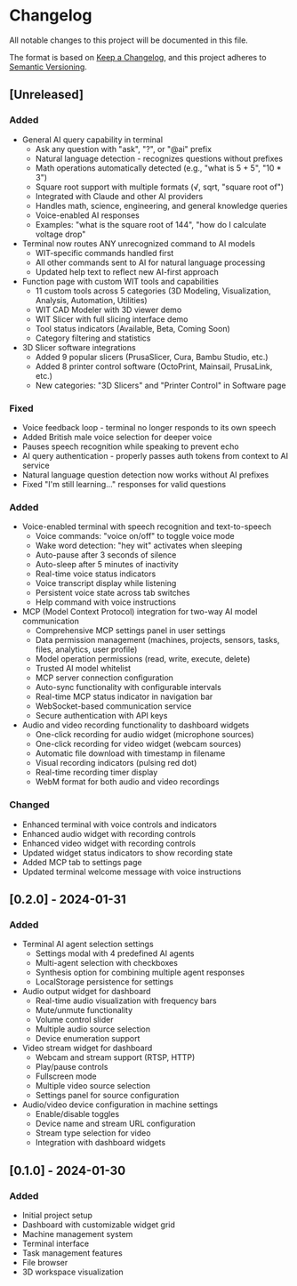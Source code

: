 # Changelog

All notable changes to this project will be documented in this file.

The format is based on [Keep a Changelog](https://keepachangelog.com/en/1.0.0/),
and this project adheres to [Semantic Versioning](https://semver.org/spec/v2.0.0.html).

## [Unreleased]

### Added
- General AI query capability in terminal
  - Ask any question with "ask", "?", or "@ai" prefix
  - Natural language detection - recognizes questions without prefixes
  - Math operations automatically detected (e.g., "what is 5 + 5", "10 * 3")
  - Square root support with multiple formats (√, sqrt, "square root of")
  - Integrated with Claude and other AI providers
  - Handles math, science, engineering, and general knowledge queries
  - Voice-enabled AI responses
  - Examples: "what is the square root of 144", "how do I calculate voltage drop"
- Terminal now routes ANY unrecognized command to AI models
  - WIT-specific commands handled first
  - All other commands sent to AI for natural language processing
  - Updated help text to reflect new AI-first approach
- Function page with custom WIT tools and capabilities
  - 11 custom tools across 5 categories (3D Modeling, Visualization, Analysis, Automation, Utilities)
  - WIT CAD Modeler with 3D viewer demo
  - WIT Slicer with full slicing interface demo
  - Tool status indicators (Available, Beta, Coming Soon)
  - Category filtering and statistics
- 3D Slicer software integrations
  - Added 9 popular slicers (PrusaSlicer, Cura, Bambu Studio, etc.)
  - Added 8 printer control software (OctoPrint, Mainsail, PrusaLink, etc.)
  - New categories: "3D Slicers" and "Printer Control" in Software page

### Fixed
- Voice feedback loop - terminal no longer responds to its own speech
- Added British male voice selection for deeper voice
- Pauses speech recognition while speaking to prevent echo
- AI query authentication - properly passes auth tokens from context to AI service
- Natural language question detection now works without AI prefixes
- Fixed "I'm still learning..." responses for valid questions

### Added
- Voice-enabled terminal with speech recognition and text-to-speech
  - Voice commands: "voice on/off" to toggle voice mode
  - Wake word detection: "hey wit" activates when sleeping
  - Auto-pause after 3 seconds of silence
  - Auto-sleep after 5 minutes of inactivity
  - Real-time voice status indicators
  - Voice transcript display while listening
  - Persistent voice state across tab switches
  - Help command with voice instructions
- MCP (Model Context Protocol) integration for two-way AI model communication
  - Comprehensive MCP settings panel in user settings
  - Data permission management (machines, projects, sensors, tasks, files, analytics, user profile)
  - Model operation permissions (read, write, execute, delete)
  - Trusted AI model whitelist
  - MCP server connection configuration
  - Auto-sync functionality with configurable intervals
  - Real-time MCP status indicator in navigation bar
  - WebSocket-based communication service
  - Secure authentication with API keys
- Audio and video recording functionality to dashboard widgets
  - One-click recording for audio widget (microphone sources)
  - One-click recording for video widget (webcam sources)
  - Automatic file download with timestamp in filename
  - Visual recording indicators (pulsing red dot)
  - Real-time recording timer display
  - WebM format for both audio and video recordings

### Changed
- Enhanced terminal with voice controls and indicators
- Enhanced audio widget with recording controls
- Enhanced video widget with recording controls
- Updated widget status indicators to show recording state
- Added MCP tab to settings page
- Updated terminal welcome message with voice instructions

## [0.2.0] - 2024-01-31

### Added
- Terminal AI agent selection settings
  - Settings modal with 4 predefined AI agents
  - Multi-agent selection with checkboxes
  - Synthesis option for combining multiple agent responses
  - LocalStorage persistence for settings
- Audio output widget for dashboard
  - Real-time audio visualization with frequency bars
  - Mute/unmute functionality
  - Volume control slider
  - Multiple audio source selection
  - Device enumeration support
- Video stream widget for dashboard
  - Webcam and stream support (RTSP, HTTP)
  - Play/pause controls
  - Fullscreen mode
  - Multiple video source selection
  - Settings panel for source configuration
- Audio/video device configuration in machine settings
  - Enable/disable toggles
  - Device name and stream URL configuration
  - Stream type selection for video
  - Integration with dashboard widgets

## [0.1.0] - 2024-01-30

### Added
- Initial project setup
- Dashboard with customizable widget grid
- Machine management system
- Terminal interface
- Task management features
- File browser
- 3D workspace visualization